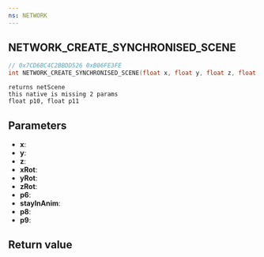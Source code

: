 ```yaml
---
ns: NETWORK
---
```

## NETWORK_CREATE_SYNCHRONISED_SCENE

```c
// 0x7CD6BC4C2BBDD526 0xB06FE3FE
int NETWORK_CREATE_SYNCHRONISED_SCENE(float x, float y, float z, float xRot, float yRot, float zRot, int p6, bool stayInAnim, int p8, float p9);
```

```
returns netScene  
this native is missing 2 params  
float p10, float p11  
```

## Parameters
* **x**: 
* **y**: 
* **z**: 
* **xRot**: 
* **yRot**: 
* **zRot**: 
* **p6**: 
* **stayInAnim**: 
* **p8**: 
* **p9**: 

## Return value
